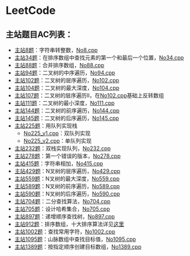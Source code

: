 # LeetCode
## 主站题目AC列表：
- [主站8题](https://leetcode-cn.com/problems/string-to-integer-atoi/)：字符串转整数，[No8.cpp](https://github.com/Vae1997/Review-Coding/blob/master/Coding/leetcode/No.8.cpp)
- [主站34题](https://leetcode-cn.com/problems/find-first-and-last-position-of-element-in-sorted-array/)：在排序数组中查找元素的第一个和最后一个位置，[No34.cpp](https://github.com/Vae1997/Review-Coding/blob/master/Coding/leetcode/No34.cpp)
- [主站88题](https://leetcode-cn.com/problems/merge-sorted-array/)：合并排序数组，[No88.cpp](https://github.com/Vae1997/Review-Coding/blob/master/Coding/leetcode/No88.cpp)
- [主站94题](https://leetcode-cn.com/problems/binary-tree-inorder-traversal/)：二叉树的中序遍历，[No94.cpp](https://github.com/Vae1997/Review-Coding/blob/master/Coding/leetcode/No94.cpp)
- [主站102题](https://leetcode-cn.com/problems/binary-tree-level-order-traversal/)：二叉树的层序遍历，[No102.cpp](https://github.com/Vae1997/Review-Coding/blob/master/Coding/leetcode/No102.cpp)
- [主站104题](https://leetcode-cn.com/problems/maximum-depth-of-binary-tree/)：二叉树的最大深度，[No104.cpp](https://github.com/Vae1997/Review-Coding/blob/master/Coding/leetcode/No104.cpp)
- [主站107题](https://leetcode-cn.com/problems/binary-tree-level-order-traversal-ii/)：二叉树的层序遍历II，在[No102.cpp](https://github.com/Vae1997/Review-Coding/blob/master/Coding/leetcode/No102.cpp)基础上反转数组
- [主站111题](https://leetcode-cn.com/problems/minimum-depth-of-binary-tree/)：二叉树的最小深度，[No111.cpp](https://github.com/Vae1997/Review-Coding/blob/master/Coding/leetcode/No111.cpp)
- [主站144题](https://leetcode-cn.com/problems/binary-tree-preorder-traversal/)：二叉树的前序遍历，[No144.cpp](https://github.com/Vae1997/Review-Coding/blob/master/Coding/leetcode/No144.cpp)
- [主站145题](https://leetcode-cn.com/problems/binary-tree-postorder-traversal/)：二叉树的后序遍历，[No145.cpp](https://github.com/Vae1997/Review-Coding/blob/master/Coding/leetcode/No145.cpp)
- [主站225题](https://leetcode-cn.com/problems/implement-stack-using-queues/)：用队列实现栈
  - [No225_v1.cpp](https://github.com/Vae1997/Review-Coding/blob/master/Coding/leetcode/No225_v1.cpp)：双队列实现
  - [No225_v2.cpp](https://github.com/Vae1997/Review-Coding/blob/master/Coding/leetcode/No225_v2.cpp)：单队列实现
- [主站232题](https://leetcode-cn.com/problems/implement-queue-using-stacks/)：双栈实现队列，[No232.cpp](https://github.com/Vae1997/Review-Coding/blob/master/Coding/leetcode/No232.cpp)
- [主站278题](https://leetcode-cn.com/problems/first-bad-version/)：第一个错误的版本，[No278.cpp](https://github.com/Vae1997/Review-Coding/blob/master/Coding/leetcode/No278.cpp)
- [主站415题](https://leetcode-cn.com/problems/add-strings/)：字符串相加，[No415.cpp](https://github.com/Vae1997/Review-Coding/blob/master/Coding/leetcode/No415.cpp)
- [主站429题](https://leetcode-cn.com/problems/n-ary-tree-level-order-traversal/)：N叉树的层序遍历，[No429.cpp](https://github.com/Vae1997/Review-Coding/blob/master/Coding/leetcode/No429.cpp)
- [主站559题](https://leetcode-cn.com/problems/maximum-depth-of-n-ary-tree/)：N叉树的最大深度，[No559.cpp](https://github.com/Vae1997/Review-Coding/blob/master/Coding/leetcode/No559.cpp)
- [主站589题](https://leetcode-cn.com/problems/n-ary-tree-preorder-traversal/)：N叉树的前序遍历，[No589.cpp](https://github.com/Vae1997/Review-Coding/blob/master/Coding/leetcode/No589.cpp)
- [主站590题](https://leetcode-cn.com/problems/n-ary-tree-postorder-traversal/submissions/)：N叉树的后序遍历，[No590.cpp](https://github.com/Vae1997/Review-Coding/blob/master/Coding/leetcode/No590.cpp)
- [主站704题](https://leetcode-cn.com/problems/binary-search/)：二分查找算法，[No704.cpp](https://github.com/Vae1997/Review-Coding/blob/master/Coding/leetcode/No704.cpp)
- [主站705题](https://leetcode-cn.com/problems/design-hashset/)：设计哈希集合，[No705.cpp](https://github.com/Vae1997/Review-Coding/blob/master/Coding/leetcode/No705.cpp)
- [主站897题](https://leetcode-cn.com/problems/increasing-order-search-tree/)：递增顺序查找树，[No897.cpp](https://github.com/Vae1997/Review-Coding/blob/master/Coding/leetcode/No897.cpp)
- [主站912题](https://leetcode-cn.com/problems/sort-an-array/)：排序数组，十大排序算法详见[这里](https://github.com/Vae1997/Review-Coding/tree/master/Review/%E6%95%B0%E6%8D%AE%E7%BB%93%E6%9E%84%E5%92%8C%E7%AE%97%E6%B3%95/%E6%8E%92%E5%BA%8F%E7%AE%97%E6%B3%95)
- [主站1002题](https://leetcode-cn.com/problems/find-common-characters/)：查找常用字符，[No1002.cpp](https://github.com/Vae1997/Review-Coding/blob/master/Coding/leetcode/No1002.cpp)
- [主站1095题](https://leetcode-cn.com/problems/find-in-mountain-array/)：山脉数组中查找目标值，[No1095.cpp](https://github.com/Vae1997/Review-Coding/blob/master/Coding/leetcode/No1095.cpp)
- [主站1389题](https://leetcode-cn.com/problems/create-target-array-in-the-given-order/)：按指定顺序创建目标数组，[No1389.cpp](https://github.com/Vae1997/Review-Coding/blob/master/Coding/leetcode/No1389.cpp)

